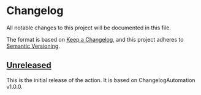 Changelog
=========

All notable changes to this project will be documented in this file.

The format is based on [Keep a Changelog](https://keepachangelog.com/en/1.0.0/), and this project adheres to [Semantic Versioning](https://semver.org/spec/v2.0.0.html).

[Unreleased]
------------
This is the initial release of the action. It is based on ChangelogAutomation v1.0.0.

[Unreleased]: https://github.com/ForNeVeR/ChangelogAutomation.action/tree/HEAD
